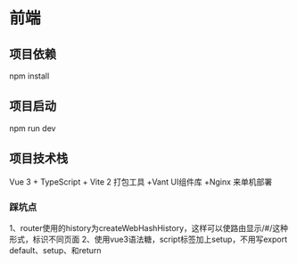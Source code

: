 # 前端

## 项目依赖

npm install

## 项目启动

npm run dev

## 项目技术栈

Vue 3 + TypeScript + Vite 2 打包工具 +Vant UI组件库 +Nginx 来单机部署

### 踩坑点

1、router使用的history为createWebHashHistory，这样可以使路由显示/#/这种形式，标识不同页面
2、使用vue3语法糖，script标签加上setup，不用写export default、setup、和return
